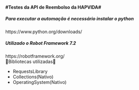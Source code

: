 <h4>#Testes da API de Reembolso da HAPVIDA#<h4>

<h5>Para executar a automação é necessário instalar o python</h5>
https://www.python.org/downloads/<br>

<h5>Utilizado o Robot Framework 7.2</h5>
https://robotframework.org/<br>
    🤖Bibliotecas utilizadas🤖<br>
<ul>
  <li>RequestsLibrary</li>
  <li>Collections(Nativo)</li>
  <li>OperatingSystem(Nativo)</li>
</ul>

